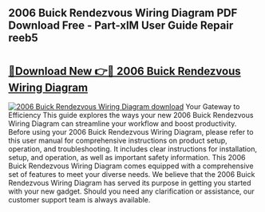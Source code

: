## 2006 Buick Rendezvous Wiring Diagram PDF Download Free - Part-xIM User Guide Repair reeb5

# <h2><a href="http://dfn6x1.blite.top/?on=2006+Buick+Rendezvous+Wiring+Diagram">🔗Download New 👉🔴 2006 Buick Rendezvous Wiring Diagram</a></h2>

[![2006 Buick Rendezvous Wiring Diagram download](https://i.imgur.com/lujVjoI.png)](http://dfn6x1.blite.top/?on=2006+Buick+Rendezvous+Wiring+Diagram)
Your Gateway to Efficiency This guide explores the ways your new 2006 Buick Rendezvous Wiring Diagram can streamline your workflow and boost productivity. Before using your 2006 Buick Rendezvous Wiring Diagram, please refer to this user manual for comprehensive instructions on product setup, operation, and troubleshooting. It includes clear instructions for installation, setup, and operation, as well as important safety information. This 2006 Buick Rendezvous Wiring Diagram comes equipped with a comprehensive set of features to meet your diverse needs. We believe that the 2006 Buick Rendezvous Wiring Diagram has served its purpose in getting you started with your new gadget. Should you need any clarification or assistance, our customer support team is always available.
